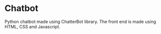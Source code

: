 # Chatbot
Python chatbot made using ChatterBot library. The front end is made using HTML, CSS and Javascript.
